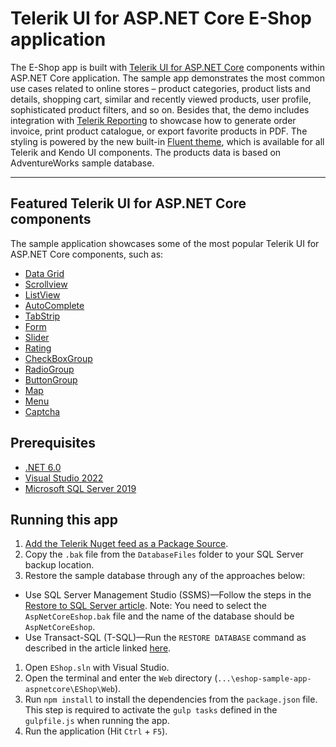 #  Telerik UI for ASP.NET Core E-Shop application

The E-Shop app is built with <a href="https://www.telerik.com/aspnet-core-ui" target="_blank">Telerik UI for ASP.NET Core</a> components within ASP.NET Core application. The sample app demonstrates the most common use cases related to online stores – product categories, product lists and details, shopping cart, similar and recently viewed products, user profile, sophisticated product filters, and so on. Besides that, the demo includes integration with <a href="https://www.telerik.com/products/reporting.aspx" target="_blank">Telerik Reporting</a> to showcase how to generate order invoice, print product catalogue, or export favorite products in PDF. The styling is powered by the new built-in <a href="https://docs.telerik.com/aspnet-core/styles-and-layout/sass-themes/overview" target="_blank">Fluent theme</a>, which is available for all Telerik and Kendo UI components. The products data is based on AdventureWorks sample database.

----------

## Featured Telerik UI for ASP.NET Core components

The sample application showcases some of the most popular Telerik UI for ASP.NET Core components, such as:

 - [Data Grid][1]
 - [Scrollview][2]
 - [ListView][3]
 - [AutoComplete][4]
 - [TabStrip][5]
 - [Form][6]
 - [Slider][7]
 - [Rating][8]
 - [CheckBoxGroup][9]
 - [RadioGroup][10]
 - [ButtonGroup][11]
 - [Map][12]
 - [Menu][13]
 - [Captcha][14]

  [1]: https://demos.telerik.com/aspnet-core/grid
  [2]: https://demos.telerik.com/aspnet-core/scrollview
  [3]: https://demos.telerik.com/aspnet-core/listview
  [4]: https://demos.telerik.com/aspnet-core/autocomplete
  [5]: https://demos.telerik.com/aspnet-core/tabstrip
  [6]: https://demos.telerik.com/aspnet-core/form
  [7]: https://demos.telerik.com/aspnet-core/slider
  [8]: https://demos.telerik.com/aspnet-core/rating
  [9]: https://demos.telerik.com/aspnet-core/checkboxgroup
  [10]: https://demos.telerik.com/aspnet-core/radiogroup
  [11]: https://demos.telerik.com/aspnet-core/buttongroup
  [12]: https://demos.telerik.com/aspnet-core/map
  [13]: https://demos.telerik.com/aspnet-core/menu
  [14]: https://demos.telerik.com/aspnet-core/captcha
  
## Prerequisites

 - [.NET 6.0][15]
 - [Visual Studio 2022][16]
 - [Microsoft SQL Server 2019][17]

[15]: https://dotnet.microsoft.com/en-us/download/dotnet/6.0
[16]: https://visualstudio.microsoft.com/downloads/
[17]: https://www.microsoft.com/en-us/sql-server/sql-server-downloads

## Running this app

1. [Add the Telerik Nuget feed as a Package Source](https://docs.telerik.com/aspnet-core/installation/nuget-install).
1. Copy the `.bak` file from the `DatabaseFiles` folder to your SQL Server backup location.
1. Restore the sample database through any of the approaches below:
  * Use SQL Server Management Studio (SSMS)&#8212;Follow the steps in the [Restore to SQL Server article](https://learn.microsoft.com/en-us/sql/samples/adventureworks-install-configure?view=sql-server-ver16&tabs=ssms#restore-to-sql-server). Note: You need to select the `AspNetCoreEshop.bak` file and the name of the database should be `AspNetCoreEshop`.
  * Use Transact-SQL (T-SQL)&#8212;Run the `RESTORE DATABASE` command as described in the article linked [here](https://learn.microsoft.com/en-us/sql/samples/adventureworks-install-configure?view=sql-server-ver16&tabs=tsql#restore-to-sql-server).
1. Open `EShop.sln` with Visual Studio.
1. Open the terminal and enter the `Web` directory (`...\eshop-sample-app-aspnetcore\EShop\Web`).
1. Run `npm install` to install the dependencies from the `package.json` file. This step is required to activate the `gulp tasks` defined in the `gulpfile.js` when running the app. 
1. Run the application (Hit `Ctrl` + `F5`).